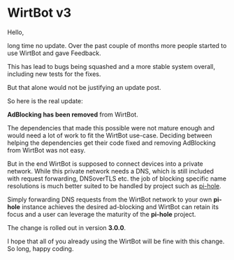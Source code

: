 # WirtBot v3

Hello,

long time no update.
Over the past couple of months more people started to use WirtBot and gave Feedback.

This has lead to bugs being squashed and a more stable system overall, including new tests for the fixes.

But that alone would not be justifying an update post.

So here is the real update:

**AdBlocking has been removed** from WirtBot.

The dependencies that made this possible were not mature enough and would need a lot of work to fit the WirtBot use-case.
Deciding between helping the dependencies get their code fixed and removing AdBlocking from WirtBot was not easy.

But in the end WirtBot is supposed to connect devices into a private network. While this private network needs a DNS, which is still included with request forwarding, DNSoverTLS etc. the job of blocking specific name resolutions is much better suited to be handled by project such as [pi-hole](https://pi-hole.net/).

Simply forwarding DNS requests from the WirtBot network to your own **pi-hole** instance achieves the desired ad-blocking and WirtBot can retain its focus and a user can leverage the maturity of the **pi-hole** project.

The change is rolled out in version **3.0.0**.

I hope that all of you already using the WirtBot will be fine with this change. So long, happy coding.
